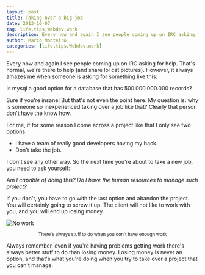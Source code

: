 ```yaml
---
layout: post
title: Taking over a big job
date: 2013-10-07
tag: life,tips,Webdev,work
description: Every now and again I see people coming up on IRC asking for help. That's normal, we're there to help (and share lol cat pictures). However, it always amazes me
author: Marco Monteiro
categories: [life,tips,Webdev,work]
---
```


Every now and again I see people coming up on IRC asking for help. That's normal, we're there to help (and share lol cat pictures). However, it always amazes me when someone is asking for something like this:

Is mysql a good option for a database that has 500.000.000.000 records?

Sure if you're insane! But that's not even the point here. My question is: why is someone so inexperienced taking over a job like that? Clearly that person don't have the know how.

<!--more-->

For me, if for some reason I come across a project like that I only see two options.

* <i class="icon-angle-right"></i> I have a team of really good developers having my back.
* <i class="icon-angle-right"></i> Don't take the job.

I don't see any other way. So the next time you're about to take a new job, you need to ask yourself:

*Am I capable of doing this? Do I have the human resources to manage such project?*

If you don't, you have to go with the last option and abandon the project. You will certainly going to screw it up. The client will not like to work with you, and you will end up losing money.

![No work](https://dl.dropboxusercontent.com/u/404972/blog/no-work.jpg)

<small><center>There's always stuff to do when you don't have enough work</center></small>

Always remember, even if you're having problems getting work there's always better stuff to do than losing money. Losing money is never an option, and that's what you're doing when you try to take over a project that you can't manage.